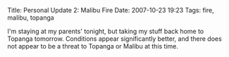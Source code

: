 Title: Personal Update 2: Malibu Fire
Date: 2007-10-23 19:23
Tags: fire, malibu, topanga


I'm staying at my parents' tonight, but taking my stuff back home to
Topanga tomorrow. Conditions appear significantly better, and there does
not appear to be a threat to Topanga or Malibu at this time.

